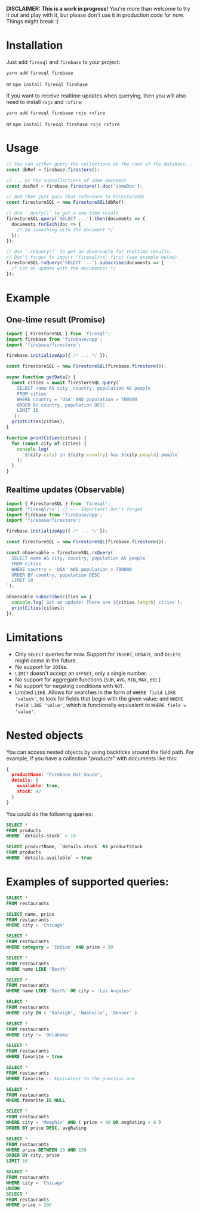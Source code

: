 **DISCLAIMER: This is a work in progress!** You're more than welcome to try it out and play with it, but please don't use it in production code for now. Things might break :)

# Installation

Just add `firesql` and `firebase` to your project:

`yarn add firesql firebase`

or `npm install firesql firebase`

If you want to receive realtime updates when querying, then you will also need to install `rxjs` and `rxfire`:

`yarn add firesql firebase rxjs rxfire`

or `npm install firesql firebase rxjs rxfire`

# Usage

```ts
// You can either query the collections at the root of the database...
const dbRef = firebase.firestore();

// ... or the subcollections of some document
const docRef = firebase.firestore().doc('someDoc');

// And then just pass that reference to FirestoreSQL
const firestoreSQL = new FirestoreSQL(dbRef);

// Use `.query()` to get a one-time result
firestoreSQL.query('SELECT ...').then(documents => {
  documents.forEach(doc => {
    /* Do something with the document */
  });
});

// Use `.rxQuery()` to get an observable for realtime results.
// Don't forget to import "firesql/rx" first (see example below).
firestoreSQL.rxQuery('SELECT ...').subscribe(documents => {
  /* Got an update with the documents! */
});

```

# Example

## One-time result (Promise)
```ts
import { FirestoreSQL } from 'firesql';
import firebase from 'firebase/app';
import 'firebase/firestore';

firebase.initializeApp({ /* ... */ });

const firestoreSQL = new FirestoreSQL(firebase.firestore());

async function getData() {
  const cities = await firestoreSQL.query(`
    SELECT name AS city, country, population AS people
    FROM cities
    WHERE country = 'USA' AND population > 700000
    ORDER BY country, population DESC
    LIMIT 10
  `);
  printCities(cities);
}

function printCities(cities) {
  for (const city of cities) {
    console.log(
      `${city.city} in ${city.country} has ${city.people} people`
    );
  }
}
```

## Realtime updates (Observable)
```ts
import { FirestoreSQL } from 'firesql';
import 'firesql/rx'; // <-- Important! Don't forget
import firebase from 'firebase/app';
import 'firebase/firestore';

firebase.initializeApp({ /* ... */ });

const firestoreSQL = new FirestoreSQL(firebase.firestore());

const observable = firestoreSQL.rxQuery(`
  SELECT name AS city, country, population AS people
  FROM cities
  WHERE country = 'USA' AND population > 700000
  ORDER BY country, population DESC
  LIMIT 10
`);

observable.subscribe(cities => {
  console.log(`Got an update! There are ${cities.length} cities`);
  printCities(cities);
});
```

# Limitations
- Only `SELECT` queries for now. Support for `INSERT`, `UPDATE`, and `DELETE` might come in the future.
- No support for `JOIN`s.
- `LIMIT` doesn't accept an `OFFSET`, only a single number.
- No support for aggregate functions (`SUM`, `AVG`, `MIN`, `MAX`, etc.)
- No support for negating conditions with `NOT`.
- Limited `LIKE`. Allows for searches in the form of `WHERE field LIKE 'value%'`, to look for fields that begin with the given value; and `WHERE field LIKE 'value'`, which is functionally equivalent to `WHERE field = 'value'`.

# Nested objects
You can access nested objects by using backticks around the field path. For example, if you have a collection "*products*" with documents like this:
```json
{
  productName: "Firebase Hot Sauce",
  details: {
    available: true,
    stock: 42
  }
}
```
You could do the following queries:
```sql
SELECT *
FROM products
WHERE `details.stock` > 10
```
```sql
SELECT productName, `details.stock` AS productStock
FROM products
WHERE `details.available` = true
```

# Examples of supported queries:

```sql
SELECT *
FROM restaurants
```

```sql
SELECT name, price
FROM restaurants
WHERE city = 'Chicago'
```

```sql
SELECT *
FROM restaurants
WHERE category = 'Indian' AND price < 50
```

```sql
SELECT *
FROM restaurants
WHERE name LIKE 'Best%'
```

```sql
SELECT *
FROM restaurants
WHERE name LIKE 'Best%' OR city = 'Los Angeles'
```

```sql
SELECT *
FROM restaurants
WHERE city IN ( 'Raleigh', 'Nashvile', 'Denver' )
```

```sql
SELECT *
FROM restaurants
WHERE city != 'Oklahoma'
```

```sql
SELECT *
FROM restaurants
WHERE favorite = true
```

```sql
SELECT *
FROM restaurants
WHERE favorite -- Equivalent to the previous one
```

```sql
SELECT *
FROM restaurants
WHERE favorite IS NULL
```

```sql
SELECT *
FROM restaurants
WHERE city = 'Memphis' AND ( price < 40 OR avgRating > 8 )
ORDER BY price DESC, avgRating
```

```sql
SELECT *
FROM restaurants
WHERE price BETWEEN 25 AND 150
ORDER BY city, price
LIMIT 10
```

```sql
SELECT *
FROM restaurants
WHERE city = 'Chicago'
UNION
SELECT *
FROM restaurants
WHERE price > 200
```
